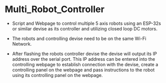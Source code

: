 # Multi_Robot_Controller

+ Script and Webpage to control multiple 5 axis robots using an ESP-32s or similar devise as its controller and utilizing closed loop DC motors. 

+ The robots and controlling devise need to be on the same Wi-Fi Network. 

+ After flashing the robots controller devise the devise will output its IP address over the serial port. This IP address can be entered into the controlling webpage to establish connection with the devise, create a controlling panel on the webpage and pass instructions to the robot using its controlling panel on the webpage. 
